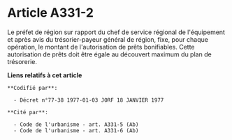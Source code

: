 # Article A331-2

Le préfet de région sur rapport du chef de service régional de l'équipement et après avis du trésorier-payeur général de
région, fixe, pour chaque opération, le montant de l'autorisation de prêts bonifiables. Cette autorisation de prêts doit être
égale au découvert maximum du plan de trésorerie.

**Liens relatifs à cet article**

	**Codifié par**:

	  - Décret n°77-38 1977-01-03 JORF 18 JANVIER 1977

	**Cité par**:

	  - Code de l'urbanisme - art. A331-5 (Ab)
	  - Code de l'urbanisme - art. A331-6 (Ab)

